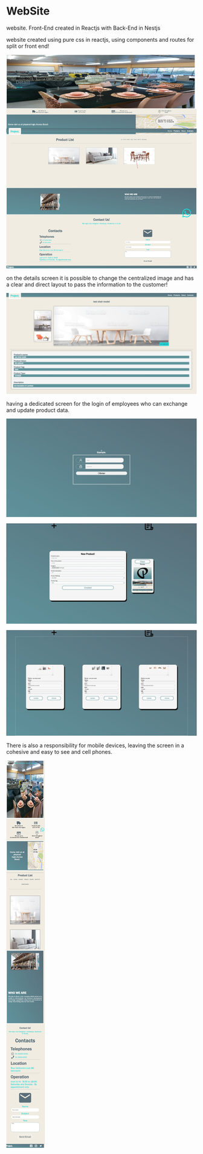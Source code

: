 # WebSite
website.  Front-End created in Reactjs with Back-End in Nestjs


website created using pure css in reactjs, using components and routes for split or front end!

![Alt text](/readmeImg/home.jpeg "Home")



on the details screen it is possible to change the centralized image and has a clear and direct layout to pass the information to the customer!

![Alt text](/readmeImg/detail.jpeg "Detail")


having a dedicated screen for the login of employees who can exchange and update product data.


![Alt text](/readmeImg/admin.jpeg "Admin")

![Alt text](/readmeImg/created.jpeg "Created")

![Alt text](/readmeImg/updated.jpeg "Updated")

There is also a responsibility for mobile devices, leaving the screen in a cohesive and easy to see and cell phones.

![Alt text](/readmeImg/mobile.jpeg "Updated")